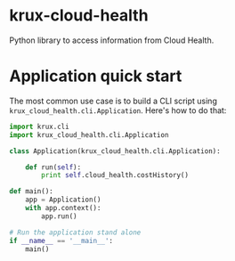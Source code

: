 krux-cloud-health
===============

Python library to access information from Cloud Health.

Application quick start
===============
The most common use case is to build a CLI script using `krux_cloud_health.cli.Application`. Here's how to do that:

```python
import krux.cli
import krux_cloud_health.cli.Application

class Application(krux_cloud_health.cli.Application):

	def run(self):
	    print self.cloud_health.costHistory()

def main():
    app = Application()
    with app.context():
        app.run()

# Run the application stand alone
if __name__ == '__main__':
    main()
```